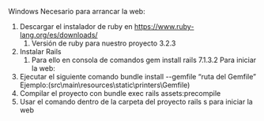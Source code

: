 ﻿Windows
Necesario para arrancar la web:
1. Descargar el instalador de ruby en https://www.ruby-lang.org/es/downloads/
   1. Versión de ruby para nuestro proyecto 3.2.3
2. Instalar Rails
   1. Para ello en consola de comandos gem install rails 7.1.3.2 
Para iniciar la web:
1. Ejecutar el siguiente comando bundle install --gemfile “ruta del Gemfile”   Ejemplo:(src\main\resources\static\printers\Gemfile)
2. Compilar el proyecto con bundle exec rails assets:precompile
3. Usar el comando dentro de la carpeta del proyecto rails s para iniciar la web
